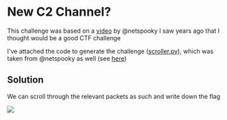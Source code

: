 # New C2 Channel?

This challenge was based on a [video](https://www.youtube.com/watch?v=QwSudydjRXc) by @netspooky I saw years ago that I thought would be a good CTF challenge 

I've attached the code to generate the challenge ([scroller.py](./scroller.py)), which was taken from @netspooky as well (see [here](https://gist.github.com/netspooky/7345348bd315cafc8018d0dee1ae9e07))


## Solution
We can scroll through the relevant packets as such and write down the flag

![](./demo.gif)



